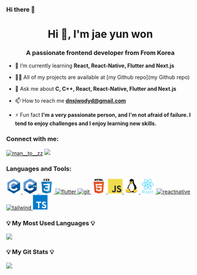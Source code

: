 ### Hi there 👋

<h1 align="center">Hi 👋, I'm jae yun won</h1>
<h3 align="center">A passionate frontend developer from From Korea</h3>

- 🌱 I’m currently learning **React, React-Native, Flutter and Next.js**

- 👨‍💻 All of my projects are available at [my Github repo](my Github repo)

- 💬 Ask me about **C, C++, React, React-Native, Flutter and Next.js**

- 📫 How to reach me **dnsjwodyd@gmail.com**

- ⚡ Fun fact **I'm a very passionate person, and I'm not afraid of failure. I tend to enjoy challenges and I enjoy learning new skills.**

<h3 align="left">Connect with me:</h3>
<p align="left">
<a href="https://instagram.com/man__to__zz" target="blank"><img align="center" src="https://raw.githubusercontent.com/rahuldkjain/github-profile-readme-generator/master/src/images/icons/Social/instagram.svg" alt="man__to__zz" height="30" width="40" /></a>
<a href="mailto:dnsjwodyd@gmail.com"><img src="https://img.shields.io/badge/Gmail-d14836?style=flat&logo=Gmail&logoColor=white&link=dnsjwodyd@gmail.com"/></a>
</p>

<h3 align="left">Languages and Tools:</h3>
<p align="left"> <a href="https://www.cprogramming.com/" target="_blank" rel="noreferrer"> <img src="https://raw.githubusercontent.com/devicons/devicon/master/icons/c/c-original.svg" alt="c" width="40" height="40"/> </a> <a href="https://www.w3schools.com/cpp/" target="_blank" rel="noreferrer"> <img src="https://raw.githubusercontent.com/devicons/devicon/master/icons/cplusplus/cplusplus-original.svg" alt="cplusplus" width="40" height="40"/> </a> <a href="https://www.w3schools.com/css/" target="_blank" rel="noreferrer"> <img src="https://raw.githubusercontent.com/devicons/devicon/master/icons/css3/css3-original-wordmark.svg" alt="css3" width="40" height="40"/> </a> <a href="https://flutter.dev" target="_blank" rel="noreferrer"> <img src="https://www.vectorlogo.zone/logos/flutterio/flutterio-icon.svg" alt="flutter" width="40" height="40"/> </a> <a href="https://git-scm.com/" target="_blank" rel="noreferrer"> <img src="https://www.vectorlogo.zone/logos/git-scm/git-scm-icon.svg" alt="git" width="40" height="40"/> </a> <a href="https://www.w3.org/html/" target="_blank" rel="noreferrer"> <img src="https://raw.githubusercontent.com/devicons/devicon/master/icons/html5/html5-original-wordmark.svg" alt="html5" width="40" height="40"/> </a> <a href="https://developer.mozilla.org/en-US/docs/Web/JavaScript" target="_blank" rel="noreferrer"> <img src="https://raw.githubusercontent.com/devicons/devicon/master/icons/javascript/javascript-original.svg" alt="javascript" width="40" height="40"/> </a> <a href="https://www.linux.org/" target="_blank" rel="noreferrer"> <img src="https://raw.githubusercontent.com/devicons/devicon/master/icons/linux/linux-original.svg" alt="linux" width="40" height="40"/> </a> <a href="https://reactjs.org/" target="_blank" rel="noreferrer"> <img src="https://raw.githubusercontent.com/devicons/devicon/master/icons/react/react-original-wordmark.svg" alt="react" width="40" height="40"/> </a> <a href="https://reactnative.dev/" target="_blank" rel="noreferrer"> <img src="https://reactnative.dev/img/header_logo.svg" alt="reactnative" width="40" height="40"/> </a> <a href="https://tailwindcss.com/" target="_blank" rel="noreferrer"> <img src="https://www.vectorlogo.zone/logos/tailwindcss/tailwindcss-icon.svg" alt="tailwind" width="40" height="40"/> </a> <a href="https://www.typescriptlang.org/" target="_blank" rel="noreferrer"> <img src="https://raw.githubusercontent.com/devicons/devicon/master/icons/typescript/typescript-original.svg" alt="typescript" width="40" height="40"/> </a> </p>
<h3>💡 My Most Used Languages 💡</h3>
<p>
  <a href="https://github.com/mantoing">
    <img align="center" src="https://github-readme-stats.vercel.app/api/top-langs/?username=mantoing&layout=compact&show_icons=true&show_owner=ture&hide_title=true&theme=catppuccin_latte&hide=" />
  </a>
</p>
<h3>💡 My Git Stats 💡</h3>
<p>
  <a href="https://github.com/mantoing">
    <img align="center" src="https://github-readme-stats.vercel.app/api?username=mantoing&hide=stars&hide_title=true&show_icons=${}&include_all_commits=true&theme=catppuccin_latte" />
  </a>
</p>
